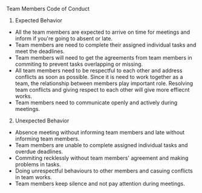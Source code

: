 Team Members Code of Conduct

1. Expected Behavior
  - All the team members are expected to arrive on time for meetings and inform if you're going to absent or late.
  - Team members are need to complete their assigned individual tasks and meet the deadlines.
  - Team members will need to get the agreements from team members in commiting to prevent tasks overlapping or missing.
  - All team members need to be respectful to each other and address conflicts as soon as possible. Since it is need to work together as a team, the relationship
  between members play important role. Resolving team conflicts and giving respect to each other will give more effiecnt works.
  - Team members need to communicate openly and actively during meetings. 

2. Unexpected Behavior
  - Absence meeting without informing team members and late without informing team members.
  - Team members are unable to complete assigned individual tasks and overdue deadlines.
  - Commiting recklessly without team members' agreement and making problems in tasks.
  - Doing unrespectful behaviours to other members and casuing conflicts in team works.
  - Team members keep silence and not pay attention during meetings.

